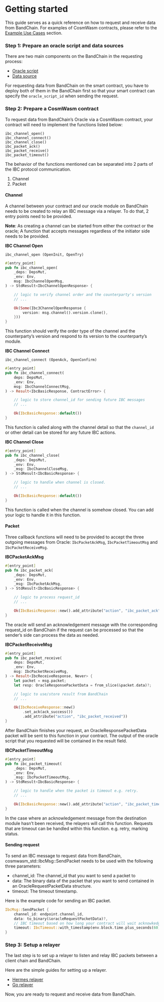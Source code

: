 # Getting started

This guide serves as a quick reference on how to request and receive data from BandChain. For examples of CosmWasm contracts, please refer to the [Example Use Cases](/products/cw-band/example) section.

### Step 1: Prepare an oracle script and data sources

There are two main components on the BandChain in the requesting process:

- [Oracle script](/develop/custom-scripts/oracle-script/introduction)
- [Data source](/develop/custom-scripts/data-source/introduction)

For requesting data from BandChain on the smart contract, you have to deploy both of them in the BandChain first so that your smart contract can specify the `oracle_script_id` when sending the request.

### Step 2: Prepare a CosmWasm contract

To request data from BandChain’s Oracle via a CosmWasm contract, your contract will need to implement the functions listed below:

```
ibc_channel_open()
ibc_channel_connect()
ibc_channel_close()
ibc_packet_ack()
ibc_packet_receive()
ibc_packet_timeout()
```

The behavior of the functions mentioned can be separated into 2 parts of the IBC protocol communication.

1. Channel
2. Packet

#### Channel

A channel between your contract and our oracle module on BandChain needs to be created to relay an IBC message via a relayer. To do that, 2 entry points need to be provided.

**Note**: As creating a channel can be started from either the contract or the oracle; A function that accepts messages regardless of the initiator side needs to be provided.

**IBC Channel Open**

`ibc_channel_open (OpenInit, OpenTry)`

```rust
#[entry_point]
pub fn ibc_channel_open(
    _deps: DepsMut,
    _env: Env,
    msg: IbcChannelOpenMsg,
) -> StdResult<IbcChannelOpenResponse> {

    // logic to verify channel order and the counterparty's version
    // ...

    Ok(Some(Ibc3ChannelOpenResponse {
        version: msg.channel().version.clone(),
    }))
}
```

This function should verify the order type of the channel and the counterparty’s version and respond to its version to the counterparty’s module.

**IBC Channel Connect**

`ibc_channel_connect (OpenAck, OpenConfirm)`

```rust
#[entry_point]
pub fn ibc_channel_connect(
    deps: DepsMut,
    _env: Env,
    msg: IbcChannelConnectMsg,
) -> Result<IbcBasicResponse, ContractError> {

    // logic to store channel_id for sending future IBC messages
    // ...

    Ok(IbcBasicResponse::default())
}
```

This function is called along with the channel detail so that the `channel_id` or other detail can be stored for any future IBC actions.

**IBC Channel Close**

```rust
#[entry_point]
pub fn ibc_channel_close(
    _deps: DepsMut,
    _env: Env,
    _msg: IbcChannelCloseMsg,
) -> StdResult<IbcBasicResponse> {

    // logic to handle when channel is closed.
    // ...

    Ok(IbcBasicResponse::default())
}
```

This function is called when the channel is somehow closed. You can add your logic to handle it in this function.

#### Packet

Three callback functions will need to be provided to accept the three outgoing messages from Oracle: `IbcPacketAckMsg`, `IbcPacketTimeoutMsg` and `IbcPacketReceiveMsg`.

**IBCPacketAckMsg**

```rust
#[entry_point]
pub fn ibc_packet_ack(
    _deps: DepsMut,
    _env: Env,
    _msg: IbcPacketAckMsg,
) -> StdResult<IbcBasicResponse> {

    // logic to process request_id
    // ...

    Ok(IbcBasicResponse::new().add_attribute("action", "ibc_packet_ack"))
}
```

The oracle will send an acknowledgement message with the corresponding request_id on BandChain if the request can be processed so that the sender’s side can process the data as needed.

**IBCPacketReceiveMsg**

```rust
#[entry_point]
pub fn ibc_packet_receive(
    deps: DepsMut,
    _env: Env,
    msg: IbcPacketReceiveMsg,
) -> Result<IbcReceiveResponse, Never> {
    let packet = msg.packet;
    let resp: OracleResponsePacketData = from_slice(&packet.data)?;

    // logic to use/store result from BandChain
    // ...

    Ok(IbcReceiveResponse::new()
        .set_ack(ack_success())
        .add_attribute("action", "ibc_packet_received"))
}
```

After BandChain finishes your request, an OracleResponsePacketData packet will be sent to this function in your contract. The output of the oracle script that you requested will be contained in the result field.

**IBCPacketTimeoutMsg**

```rust
#[entry_point]
pub fn ibc_packet_timeout(
    _deps: DepsMut,
    _env: Env,
    _msg: IbcPacketTimeoutMsg,
) -> StdResult<IbcBasicResponse> {

    // logic to handle when the packet is timeout e.g. retry.
    // ...

    Ok(IbcBasicResponse::new().add_attribute("action", "ibc_packet_timeout"))
}
```

In the case where an acknowledgement message from the destination module hasn’t been received, the relayers will call this function. Requests that are timeout can be handled within this function. e.g. retry, marking status.

#### Sending request

To send an IBC message to request data from BandChain, cosmwasm_std::IbcMsg::SendPacket needs to be used with the following three parameters:

- channel_id: The channel_id that you want to send a packet to
- data: The binary data of the packet that you want to send contained in an OracleRequestPacketData structure.
- timeout: The timeout timestamp.

Here is the example code for sending an IBC packet.

```rust
IbcMsg::SendPacket {
    channel_id: endpoint.channel_id,
    data: to_binary(&oracleRequestPacketData)?,
    // IBC timeout based on how long your contract will wait acknowkedgement until trigger timeout packet
    timeout: IbcTimeout::with_timestamp(env.block.time.plus_seconds(60)),
}
```

### Step 3: Setup a relayer

The last step is to set up a relayer to listen and relay IBC packets between a client chain and BandChain.

Here are the simple guides for setting up a relayer.

- [Hermes relayer](https://github.com/bandprotocol/cw-band/blob/main/docs/setup_relayer_hermes.md)
- [Go relayer](https://github.com/bandprotocol/cw-band/blob/main/docs/setup_relayer_go-relayer.md)

Now, you are ready to request and receive data from BandChain.
